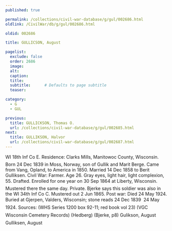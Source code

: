 ```yaml
---
published: true

permalink: /collections/civil-war-database/g/gul/002686.html
oldlink: /CivilWar/db/g/gul/002686.html

oldid: 002686

title: GULLICSON, August

pagelist:
  exclude: false
  order: 2686
  image: 
  alt:
  caption:
  title:
  subtitle:      # Defaults to page subtitle
  teaser:

category: 
  - G 
  - GUL

previous:
  title: GULLICKSON, Thomas O.
  url: /collections/civil-war-database/g/gul/002685.html  
next:
  title: GULLIKSON, Halvor
  url: /collections/civil-war-database/g/gul/002687.html   
---
```

WI 18th Inf Co E. Residence: Clark&#146;s Mills, Manitowoc County, Wisconsin. Born 24 Dec 1839 in Moss, Norway, son of Gullik and Marit Berge. Came from Vang, Opland, to America in 1850. Married 14 Dec 1858 to Berit Gulliksen. Civil War: Farmer. Age 26. Gray eyes, light hair, light complexion, 5&#146;5&#148;. Drafted. Enrolled for one year on 30 Sep 1864 at Liberty, Wisconsin. Mustered there the same day. Private. Bjerke says this soldier was also in the WI 34th Inf Co C. Mustered out 2 Jun 1865. Post war: Died 24 May 1924. Buried at Gjerpen, Valders, Wisconsin; stone reads &#147;24 Dec 1839 &#150; 24 May 1924&#148;. Sources: (WHS Series 1200 box 92-11; red book vol 23) (VGC Wisconsin Cemetery Records) (Hedberg) (Bjerke, p8) &#147;Gulikson, August&#148; &#147;Gulliksen, August&#148;